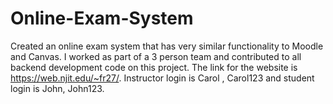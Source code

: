 # Online-Exam-System
Created an online exam system that has very similar functionality to Moodle and Canvas. I worked as part of a 3 person team and contributed to all backend development code on this project.
The link for the website is https://web.njit.edu/~fr27/. Instructor login is Carol , Carol123 and student login is John, John123.
